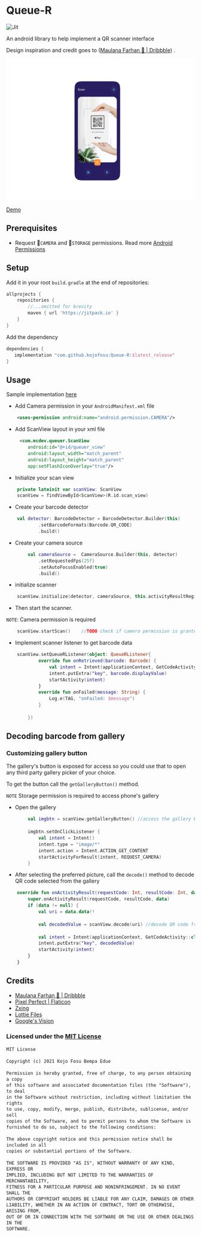 # Queue-R
![Jit](https://img.shields.io/jitpack/v/github/kojofosu/Queue-R?style=for-the-badge)

An android library to help implement a QR scanner interface

Design inspiration and credit goes to ([Maulana Farhan 🐣 | Dribbble](https://dribbble.com/maulanafaa)) .

![image](resources/inspired_image.jpg)

[Demo](https://user-images.githubusercontent.com/20203694/123064978-43591e80-d3fe-11eb-9683-6061ac19115b.mp4)
## Prerequisites

- Request  📸`CAMERA` and 📂`STORAGE` permissions. Read more [Android Permissions](https://developer.android.com/guide/topics/permissions/overview)

## Setup

Add it in your root `build.gradle` at the end of repositories:

```groovy
allprojects {
    repositories {
        //...omitted for brevity
        maven { url 'https://jitpack.io' }
    }
}
```



Add the dependency

```groovy
dependencies {
   implementation "com.github.kojofosu:Queue-R:$latest_release"
}
```



## Usage
Sample implementation [here](app/)

- Add Camera permission in your `AndroidManifest.xml` file
```xml
    <uses-permission android:name="android.permission.CAMERA"/>
```

- Add ScanView layout in your xml file
```xml
     <com.mcdev.queuer.ScanView
    	android:id="@+id/queuer_view"
       	android:layout_width="match_parent"
    	android:layout_height="match_parent"
    	app:setFlashIconOverlay="true"/>
```

- Initialize your scan view
```kotlin
	private lateinit var scanView: ScanView
	scanView = findViewById<ScanView>(R.id.scan_view)
```

- Create your barcode detector
```kotlin
	val detector: BarcodeDetector = BarcodeDetector.Builder(this)
    	    .setBarcodeFormats(Barcode.QR_CODE)
    	    .build()
```

- Create your camera source
```kotlin
        val cameraSource =  CameraSource.Builder(this, detector)
            .setRequestedFps(25f)
            .setAutoFocusEnabled(true)
	        .build()
```

- initialize scanner
```kotlin
    scanView.initialize(detector, cameraSource, this.activityResultRegistry)
```

- Then start the scanner. 

`NOTE`: Camera permission is required
```kotlin
	scanView.startScan()	//TODO check if camera permission is granted
```

- Implement scanner listener to get barcode data
```kotlin
	scanView.setQueueRListener(object: QueueRListener{
            override fun onRetrieved(barcode: Barcode) {
                val intent = Intent(applicationContext, GetCodeActivity::class.java)
                intent.putExtra("key", barcode.displayValue)
                startActivity(intent)
            }
            override fun onFailed(message: String) {
                Log.e(TAG, "onFailed: $message")
            }

        })
```

## Decoding barcode from gallery

### Customizing gallery button
The gallery's button is exposed for access so you could use that to open any third party gallery picker of your choice.

To get the button call the `getGalleryButton()` method.

`NOTE` Storage permission is required to access phone's gallery

- Open the gallery
```kotlin
        val imgbtn = scanView.getGalleryButton() //access the gallery button
	
        imgbtn.setOnClickListener {
            val intent = Intent()
            intent.type = "image/*"
            intent.action = Intent.ACTION_GET_CONTENT
            startActivityForResult(intent, REQUEST_CAMERA)
        }
```



- After selecting the preferred picture, call the `decode()` method to decode QR code selected from the gallery
```kotlin
    override fun onActivityResult(requestCode: Int, resultCode: Int, data: Intent?) {
        super.onActivityResult(requestCode, resultCode, data)
        if (data != null) {
            val uri = data.data!!

            val decodedValue = scanView.decode(uri)	//decode QR code from gallery

            val intent = Intent(applicationContext, GetCodeActivity::class.java)
            intent.putExtra("key", decodedValue)
            startActivity(intent)
        }
    }
```

## Credits
- [Maulana Farhan 🐣 | Dribbble](https://dribbble.com/maulanafaa)
- [Pixel Perfect | Flaticon](https://www.flaticon.com/authors/pixel-perfect)
- [Zxing](https://github.com/zxing/zxing)
- [Lottie Files](https://lottiefiles.com/)
- [Google's Vision](https://developers.google.com/vision)


### Licensed under the [MIT License](LICENSE)

```
MIT License

Copyright (c) 2021 Kojo Fosu Bempa Edue

Permission is hereby granted, free of charge, to any person obtaining a copy
of this software and associated documentation files (the "Software"), to deal
in the Software without restriction, including without limitation the rights
to use, copy, modify, merge, publish, distribute, sublicense, and/or sell
copies of the Software, and to permit persons to whom the Software is
furnished to do so, subject to the following conditions:

The above copyright notice and this permission notice shall be included in all
copies or substantial portions of the Software.

THE SOFTWARE IS PROVIDED "AS IS", WITHOUT WARRANTY OF ANY KIND, EXPRESS OR
IMPLIED, INCLUDING BUT NOT LIMITED TO THE WARRANTIES OF MERCHANTABILITY,
FITNESS FOR A PARTICULAR PURPOSE AND NONINFRINGEMENT. IN NO EVENT SHALL THE
AUTHORS OR COPYRIGHT HOLDERS BE LIABLE FOR ANY CLAIM, DAMAGES OR OTHER
LIABILITY, WHETHER IN AN ACTION OF CONTRACT, TORT OR OTHERWISE, ARISING FROM,
OUT OF OR IN CONNECTION WITH THE SOFTWARE OR THE USE OR OTHER DEALINGS IN THE
SOFTWARE.
```
